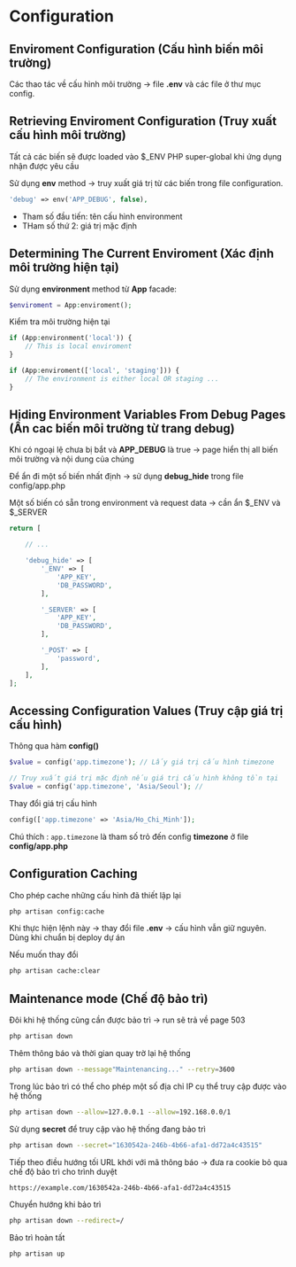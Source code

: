 # Configuration

## Enviroment Configuration (Cấu hình biến môi trường)

Các thao tác về cấu hình môi trường -> file **.env** và các file ở thư mục config.

## Retrieving Enviroment Configuration (Truy xuất cấu hình môi trường)

Tất cả các biến sẽ được loaded vào $_ENV PHP super-global khi ứng dụng nhận được yêu cầu

Sử dụng **env** method -> truy xuất giá trị từ các biến trong file configuration.

```php
'debug' => env('APP_DEBUG', false),
```

* Tham số đầu tiến: tên cấu hình environment
* THam số thứ 2: giá trị mặc định 

## Determining The Current Enviroment (Xác định môi trường hiện tại)

Sử dụng **environment** method từ **App** facade:

```php
$enviroment = App:enviroment();
```

Kiểm tra môi trường hiện tại

```php
if (App:environment('local')) {
    // This is local enviroment
}

if (App:enviroment(['local', 'staging'])) {
    // The environment is either local OR staging ...
}
```

## Hiding Environment Variables From Debug Pages (Ẩn cac biến môi trường từ trang debug)

Khi có ngoại lệ chưa bị bắt và **APP_DEBUG** là true -> page hiển thị all biến môi trường và nội dung của chúng

Để ẩn đi một số biến nhất định -> sử dụng **debug_hide** trong file config/app.php

Một số biến có sẵn trong environment và request data -> cần ẩn $_ENV và $_SERVER

```php
return [

    // ...

    'debug_hide' => [
        '_ENV' => [
            'APP_KEY',
            'DB_PASSWORD',
        ],

        '_SERVER' => [
            'APP_KEY',
            'DB_PASSWORD',
        ],

        '_POST' => [
            'password',
        ],
    ],
];
```

## Accessing Configuration Values (Truy cập giá trị cấu hình)

Thông qua hàm **config()**

```php
$value = config('app.timezone'); // Lấy giá trị cấu hình timezone

// Truy xuất giá trị mặc định nếu giá trị cấu hình không tồn tại
$value = config('app.timezone', 'Asia/Seoul'); // 
```

Thay đổi giá trị cấu hình

```php
config(['app.timezone' => 'Asia/Ho_Chi_Minh']);
```

Chú thích : `app.timezone` là tham số trỏ đến config **timezone** ở file **config/app.php**

## Configuration Caching

Cho phép cache những cấu hình đã thiết lập lại

```bash
php artisan config:cache
```

Khi thực hiện lệnh này -> thay đổi file **.env** -> cấu hình vẫn giữ nguyên. Dùng khi chuẩn bị deploy dự án

Nếu muốn thay đổi

```bash
php artisan cache:clear
```

## Maintenance mode (Chế độ bảo trì)

Đôi khi hệ thống cũng cần được bảo trì -> run sẽ trả về page 503
```bash
php artisan down
```

Thêm thông báo và thời gian quay trờ lại hệ thống
```bash
php artisan down --message"Maintenancing..." --retry=3600
```

Trong lúc bảo trì có thể cho phép một số địa chỉ IP cụ thể truy cập được vào hệ thống
```bash
php artisan down --allow=127.0.0.1 --allow=192.168.0.0/1
```

Sử dụng **secret** để truy cập vào hệ thống đang bảo trì
```bash
php artisan down --secret="1630542a-246b-4b66-afa1-dd72a4c43515"
```
Tiếp theo điều hướng tối URL khới với mã thông báo -> đưa ra cookie bỏ qua chế độ bảo trì cho trình duyệt
```
https://example.com/1630542a-246b-4b66-afa1-dd72a4c43515
```

Chuyển hướng khi bảo trì
```bash
php artisan down --redirect=/
```

Bảo trì hoàn tất
```bash
php artisan up
```




